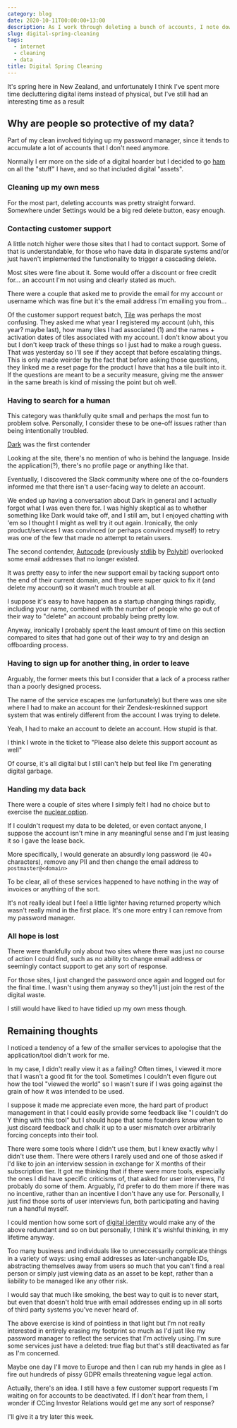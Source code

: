 ```yaml
---
category: blog
date: 2020-10-11T00:00:00+13:00
description: As I work through deleting a bunch of accounts, I note down the various issues that make it harder than it should be
slug: digital-spring-cleaning
tags:
  - internet
  - cleaning
  - data
title: Digital Spring Cleaning
---
```

It's spring here in New Zealand, and unfortunately I think I've spent more time decluttering digital items instead of physical, but I've still had an interesting time as a result

## Why are people so protective of my data?

Part of my clean involved tidying up my password manager, since it tends to accumulate a lot of accounts that I don't need anymore.

Normally I err more on the side of a digital hoarder but I decided to go [ham](https://genius.com/Jay-z-and-kanye-west-ham-lyrics) on all the "stuff" I have, and so that included digital "assets".

### Cleaning up my own mess

For the most part, deleting accounts was pretty straight forward. Somewhere under Settings would be a big red delete button, easy enough.

### Contacting customer support

A little notch higher were those sites that I had to contact support. Some of that is understandable, for those who have data in disparate systems and/or just haven't implemented the functionality to trigger a cascading delete.

Most sites were fine about it. Some would offer a discount or free credit for… an account I'm not using and clearly stated as much.

There were a couple that asked me to provide the email for my account or username which was fine but it's the email address I'm emailing you from…

Of the customer support request batch, [Tile](https://downloadtile.com/) was perhaps the most confusing. They asked me what year I registered my account (uhh, this year? maybe last), how many tiles I had associated (1) and the names + activation dates of tiles associated with my account. I don't know about you but I don't keep track of these things so I just had to make a rough guess. That was yesterday so I'll see if they accept that before escalating things. This is only made weirder by the fact that before asking those questions, they linked me a reset page for the product I have that has a tile built into it. If the questions are meant to be a security measure, giving me the answer in the same breath is kind of missing the point but oh well.

### Having to search for a human

This category was thankfully quite small and perhaps the most fun to problem solve. Personally, I consider these to be one-off issues rather than being intentionally troubled.

[Dark](https://darklang.com/) was the first contender

Looking at the site, there's no mention of who is behind the language. Inside the application(?), there's no profile page or anything like that.

Eventually, I discovered the Slack community where one of the co-founders informed me that there isn't a user-facing way to delete an account.

We ended up having a conversation about Dark in general and I actually forgot what I was even there for. I was highly skeptical as to whether something like Dark would take off, and I still am, but I enjoyed chatting with 'em so I thought I might as well try it out again. Ironically, the only product/services I was convinced (or perhaps convinced myself) to retry was one of the few that made no attempt to retain users.

The second contender, [Autocode](https://autocode.com/) (previously [stdlib](https://stdlib.com/) by [Polybit](https://polybit.com/)) overlooked some email addresses that no longer existed.

It was pretty easy to infer the new support email by tacking support onto the end of their current domain, and they were super quick to fix it (and delete my account) so it wasn't much trouble at all.

I suppose it's easy to have happen as a startup changing things rapidly, including your name, combined with the number of people who go out of their way to "delete" an account probably being pretty low.

Anyway, ironically I probably spent the least amount of time on this section compared to sites that had gone out of their way to try and design an offboarding process.

### Having to sign up for another thing, in order to leave

Arguably, the former meets this but I consider that a lack of a process rather than a poorly designed process.

The name of the service escapes me (unfortunately) but there was one site where I had to make an account for their Zendesk-reskinned support system that was entirely different from the account I was trying to delete.

Yeah, I had to make an account to delete an account. How stupid is that.

I think I wrote in the ticket to "Please also delete this support account as well"

Of course, it's all digital but I still can't help but feel like I'm generating digital garbage.

### Handing my data back

There were a couple of sites where I simply felt I had no choice but to exercise the [nuclear option](https://en.wikipedia.org/wiki/Nuclear_option).

If I couldn't request my data to be deleted, or even contact anyone, I suppose the account isn't mine in any meaningful sense and I'm just leasing it so I gave the lease back.

More specifically, I would generate an absurdly long password (ie 40+ characters), remove any PII and then change the email address to `postmaster@<domain>`

To be clear, all of these services happened to have nothing in the way of invoices or anything of the sort.

It's not really ideal but I feel a little lighter having returned property which wasn't really mind in the first place. It's one more entry I can remove from my password manager.

### All hope is lost

There were thankfully only about two sites where there was just no course of action I could find, such as no ability to change email address or seemingly contact support to get any sort of response.

For those sites, I just changed the password once again and logged out for the final time. I wasn't using them anyway so they'll just join the rest of the digital waste.

I still would have liked to have tidied up my own mess though.

## Remaining thoughts

I noticed a tendency of a few of the smaller services to apologise that the application/tool didn't work for me.

In my case, I didn't really view it as a failing? Often times, I viewed it more that I wasn't a good fit for the tool. Sometimes I couldn't even figure out how the tool "viewed the world" so I wasn't sure if I was going against the grain of how it was intended to be used.

I suppose it made me appreciate even more, the hard part of product management in that I could easily provide some feedback like "I couldn't do Y thing with this tool" but I should hope that some founders know when to just discard feedback and chalk it up to a user mismatch over arbitrarily forcing concepts into their tool.

There were some tools where I didn't use them, but I knew exactly why I didn't use them. There were others I rarely used and one of those asked if I'd like to join an interview session in exchange for X months of their subscription tier. It got me thinking that if there were more tools, especially the ones I did have specific criticisms of, that asked for user interviews, I'd probably do some of them. Arguably, I'd prefer to do them more if there was no incentive, rather than an incentive I don't have any use for. Personally, I just find those sorts of user interviews fun, both participating and having run a handful myself.

I could mention how some sort of [digital identity](https://en.wikipedia.org/wiki/Self-sovereign_identity) would make any of the above redundant and so on but personally, I think it's wishful thinking, in my lifetime anyway.

Too many business and individuals like to unneccessarily complicate things in a variety of ways: using email addresses as later-unchangable IDs, abstracting themselves away from users so much that you can't find a real person or simply just viewing data as an asset to be kept, rather than a liability to be managed like any other risk.

I would say that much like smoking, the best way to quit is to never start, but even that doesn't hold true with email addresses ending up in all sorts of third party systems you've never heard of.

The above exercise is kind of pointless in that light but I'm not really interested in entirely erasing my footprint so much as I'd just like my password manager to reflect the services that I'm actively using. I'm sure some services just have a deleted: true flag but that's still deactivated as far as I'm concerned.

Maybe one day I'll move to Europe and then I can rub my hands in glee as I fire out hundreds of pissy GDPR emails threatening vague legal action.

Actually, there's an idea. I still have a few customer support requests I'm waiting on for accounts to be deactivated. If I don't hear from them, I wonder if CCing Investor Relations would get me any sort of response?

I'll give it a try later this week.
